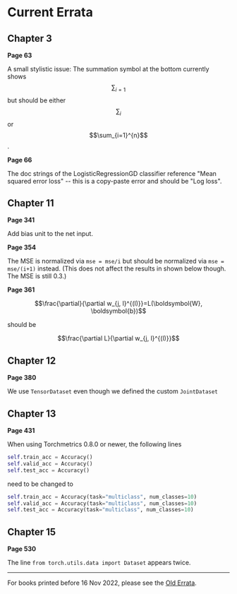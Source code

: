 # Current Errata

## Chapter 3

**Page 63**

A small stylistic issue: The summation symbol at the bottom currently shows $$\sum_{i=1}$$ but should be either $$\sum_{i}$$ or $$\sum_{i=1}^{n}$$.

**Page 66**

The doc strings of the LogisticRegressionGD classifier reference "Mean squared error loss" -- this is a copy-paste error and should be "Log loss".

## Chapter 11

**Page 341**

Add bias unit to the net input.

**Page 354**

The MSE is normalized via `mse = mse/i` but should be normalized via `mse = mse/(i+1)` instead. (This does not affect the results in shown below though. The MSE is still 0.3.)

**Page 361**

$$\frac{\partial}{\partial w_{j, l}^{(l)}}=L(\boldsymbol{W}, \boldsymbol{b})$$ 

should be 

$$\frac{\partial L}{\partial w_{j, l}^{(l)}}$$ 



## Chapter 12

**Page 380**

We use `TensorDataset` even though we defined the custom `JointDataset`

## Chapter 13

**Page 431**

When using Torchmetrics 0.8.0 or newer, the following lines

```python
self.train_acc = Accuracy()
self.valid_acc = Accuracy()
self.test_acc = Accuracy()
```

need to be changed to

```python
self.train_acc = Accuracy(task="multiclass", num_classes=10)
self.valid_acc = Accuracy(task="multiclass", num_classes=10)
self.test_acc = Accuracy(task="multiclass", num_classes=10)
```

## Chapter 15



**Page 530**

The line `from torch.utils.data import Dataset` appears twice.



---



For books printed before 16 Nov 2022, please see the [Old Errata](old-errata).



